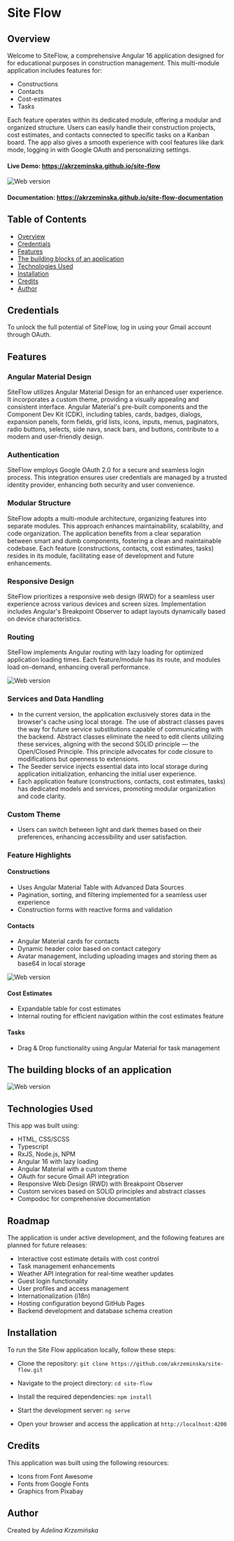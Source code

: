 # Site Flow

## Overview
Welcome to SiteFlow, a comprehensive Angular 16 application designed for for educational purposes in construction management. This multi-module application includes features for:
* Constructions
* Contacts
* Cost-estimates
* Tasks

Each feature operates within its dedicated module, offering a modular and organized structure.
Users can easily handle their construction projects, cost estimates, and contacts connected to specific tasks on a Kanban board. The app also gives a smooth experience with cool features like dark mode, logging in with Google OAuth and personalizing settings.

#### Live Demo: https://akrzeminska.github.io/site-flow

![Web version](./doc/img/site_flow.jpg)
#### Documentation: https://akrzeminska.github.io/site-flow-documentation

## Table of Contents
* [Overview](#overview)
* [Credentials](#credentials)
* [Features](#features)
* [The building blocks of an application](#thebuildingblocksofanapplication)
* [Technologies Used](#technologies-used)
* [Installation](#installation)
* [Credits](#credits)
* [Author](#author)

## Credentials
To unlock the full potential of SiteFlow, log in using your Gmail account through OAuth.

## Features

### Angular Material Design
SiteFlow utilizes Angular Material Design for an enhanced user experience. It incorporates a custom theme, providing a visually appealing and consistent interface. Angular Material's pre-built components and the Component Dev Kit (CDK), including tables, cards, badges, dialogs, expansion panels, form fields, grid lists, icons, inputs, menus, paginators, radio buttons, selects, side navs, snack bars, and buttons, contribute to a modern and user-friendly design.
### Authentication
SiteFlow employs Google OAuth 2.0 for a secure and seamless login process. This integration ensures user credentials are managed by a trusted identity provider, enhancing both security and user convenience.
### Modular Structure
SiteFlow adopts a multi-module architecture, organizing features into separate modules. This approach enhances maintainability, scalability, and code organization. The application benefits from a clear separation between smart and dumb components, fostering a clean and maintainable codebase. Each feature (constructions, contacts, cost estimates, tasks) resides in its module, facilitating ease of development and future enhancements.
### Responsive Design
SiteFlow prioritizes a responsive web design (RWD) for a seamless user experience across various devices and screen sizes. Implementation includes Angular's Breakpoint Observer to adapt layouts dynamically based on device characteristics. 
### Routing
SiteFlow implements Angular routing with lazy loading for optimized application loading times. Each feature/module has its route, and modules load on-demand, enhancing overall performance.

![Web version](./doc/img/routes.jpg)

### Services and Data Handling
* In the current version, the application exclusively stores data in the browser's cache using local storage. The use of abstract classes paves the way for future service substitutions capable of communicating with the backend.
Abstract classes eliminate the need to edit clients utilizing these services, aligning with the second SOLID principle — the Open/Closed Principle. This principle advocates for code closure to modifications but openness to extensions.
* The Seeder service injects essential data into local storage during application initialization, enhancing the initial user experience.
* Each application feature (constructions, contacts, cost estimates, tasks) has dedicated models and services, promoting modular organization and code clarity.

### Custom Theme
* Users can switch between light and dark themes based on their preferences, enhancing accessibility and user satisfaction.

### Feature Highlights
#### Constructions
* Uses Angular Material Table with Advanced Data Sources
* Pagination, sorting, and filtering implemented for a seamless user experience
* Construction forms with reactive forms and validation
#### Contacts
* Angular Material cards for contacts
* Dynamic header color based on contact category
* Avatar management, including uploading images and storing them as base64 in local storage

![Web version](./doc/img/contacts_data_flow.png)
#### Cost Estimates
* Expandable table for cost estimates
* Internal routing for efficient navigation within the cost estimates feature
#### Tasks
* Drag & Drop functionality using Angular Material for task management

## The building blocks of an application
![Web version](./doc/img/overview.jpg)

## Technologies Used
This app was built using:

* HTML, CSS/SCSS
* Typescript
* RxJS, Node.js, NPM
* Angular 16 with lazy loading
* Angular Material with a custom theme
* OAuth for secure Gmail API integration
* Responsive Web Design (RWD) with Breakpoint Observer
* Custom services based on SOLID principles and abstract classes
* Compodoc for comprehensive documentation

## Roadmap
The application is under active development, and the following features are planned for future releases:

* Interactive cost estimate details with cost control
* Task management enhancements
* Weather API integration for real-time weather updates
* Guest login functionality
* User profiles and access management
* Internationalization (i18n)
* Hosting configuration beyond GitHub Pages
* Backend development and database schema creation

## Installation
To run the Site Flow application locally, follow these steps:

- Clone the repository: ```git clone https://github.com/akrzeminska/site-flow.git```

- Navigate to the project directory: ```cd site-flow```

- Install the required dependencies: ```npm install```

- Start the development server: ```ng serve```

- Open your browser and access the application at ```http://localhost:4200```

## Credits
This application was built using the following resources:

- Icons from Font Awesome
- Fonts from Google Fonts
- Graphics from Pixabay

## Author
Created by _Adelina Krzemińska_

